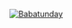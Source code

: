 [![Babatunday](https://circleci.com/gh/Babatunday/ml_microservicesproject.svg?style=svg)](https://app.circleci.com/pipelines/github/babatunday/ml_microservicesproject)
